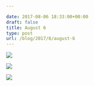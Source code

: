 ```yaml
---

date: 2017-08-06 18:33:00+00:00
draft: false
title: August 6
type: post
url: /blog/2017/8/august-6
---
```




  
   ![](/images/2017-08-06-20178august-6/IMG_2021.jpg)

  

  
   ![](/images/2017-08-06-20178august-6/IMG_2023.jpg)

  

  
   ![](/images/2017-08-06-20178august-6/IMG_2024.jpg)

  


